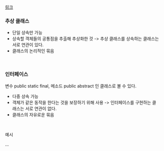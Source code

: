 [링크](https://inpa.tistory.com/entry/JAVA-%E2%98%95-%EC%9D%B8%ED%84%B0%ED%8E%98%EC%9D%B4%EC%8A%A4-vs-%EC%B6%94%EC%83%81%ED%81%B4%EB%9E%98%EC%8A%A4-%EC%B0%A8%EC%9D%B4%EC%A0%90-%EC%99%84%EB%B2%BD-%EC%9D%B4%ED%95%B4%ED%95%98%EA%B8%B0)

### 추상 클래스

- 단일 상속만 가능
- 상속할 객체들의 공통점을 추출해 추상화한 것 -> 추상 클래스를 상속하는 클래스는 서로 연관이 있다.
- 클래스의 논리적인 묶음

<br>

### 인터페이스

변수 public static final, 메소드 public abstract 인 클래스로 볼 수 있다.

- 다중 상속 가능
- 객체가 같은 동작을 한다는 것을 보장하기 위해 사용 -> 인터페이스를 구현하는 클래스는 서로 연관이 없다.
- 클래스의 자유로운 묶음

<br>

예시

...
